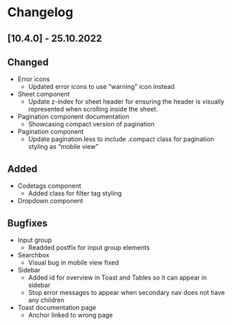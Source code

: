 # Changelog

## [10.4.0] - 25.10.2022

## Changed
-   Error icons
    -   Updated error icons to use “warning” icon instead
-   Sheet component
    -   Update z-index for sheet header for ensuring the header is visually represented when scrolling inside the sheet.
-   Pagination component documentation
    -   Showcasing compact version of pagination
-   Pagination component
    -   Update pagination.less to include .compact class for pagination styling as “mobile view”

## Added
-   Codetags component
    -   Added class for filter tag styling
-   Dropdown component

## Bugfixes
-   Input group
    -   Readded postfix for input group elements
-   Searchbox
    -   Visual bug in mobile view fixed
-   Sidebar
    -   Added id for overview in Toast and Tables so it can appear in sidebar
    -   Stop error messages to appear when secondary nav does not have any children
-   Toast documentation page
    -   Anchor linked to wrong page
